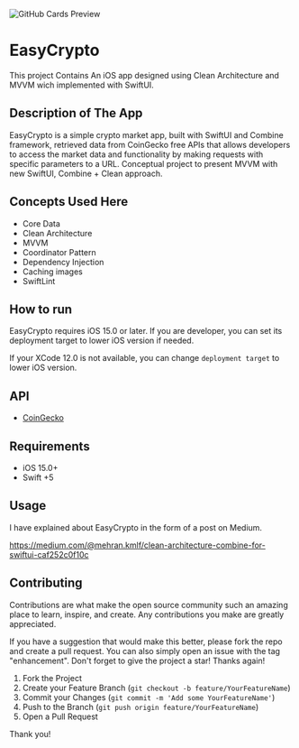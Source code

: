![GitHub Cards Preview](https://user-images.githubusercontent.com/24524023/232792000-f2265938-f65a-44ac-b4a1-f7777967a7ab.png?raw=true)

# EasyCrypto

This project Contains An iOS app designed using Clean Architecture and MVVM wich implemented with SwiftUI.

## Description of The App

EasyCrypto is a simple crypto market app, built with SwiftUI and Combine framework, retrieved data from CoinGecko free APIs that allows developers to access the market data and functionality by making requests with specific parameters to a URL. Conceptual project to present MVVM with new SwiftUI, Combine + Clean approach.

## Concepts Used Here

- Core Data
- Clean Architecture
- MVVM
- Coordinator Pattern
- Dependency Injection
- Caching images
- SwiftLint

## How to run
EasyCrypto requires iOS 15.0 or later. If you are developer, you can set its deployment target to lower iOS version if needed.

If your XCode 12.0 is not available, you can change `deployment target` to lower iOS version.

## API
- [CoinGecko](https://www.coingecko.com/en/api/) 

## Requirements 
- iOS 15.0+
- Swift +5

## Usage
I have explained about EasyCrypto in the form of a post on Medium.

https://medium.com/@mehran.kmlf/clean-architecture-combine-for-swiftui-caf252c0f10c

## Contributing

Contributions are what make the open source community such an amazing place to learn, inspire, and create. Any contributions you make are greatly appreciated.

If you have a suggestion that would make this better, please fork the repo and create a pull request. You can also simply open an issue with the tag "enhancement". Don't forget to give the project a star! Thanks again!

1. Fork the Project
2. Create your Feature Branch (`git checkout -b feature/YourFeatureName`)
3. Commit your Changes (`git commit -m 'Add some YourFeatureName'`)
4. Push to the Branch (`git push origin feature/YourFeatureName`)
5. Open a Pull Request

Thank you!
